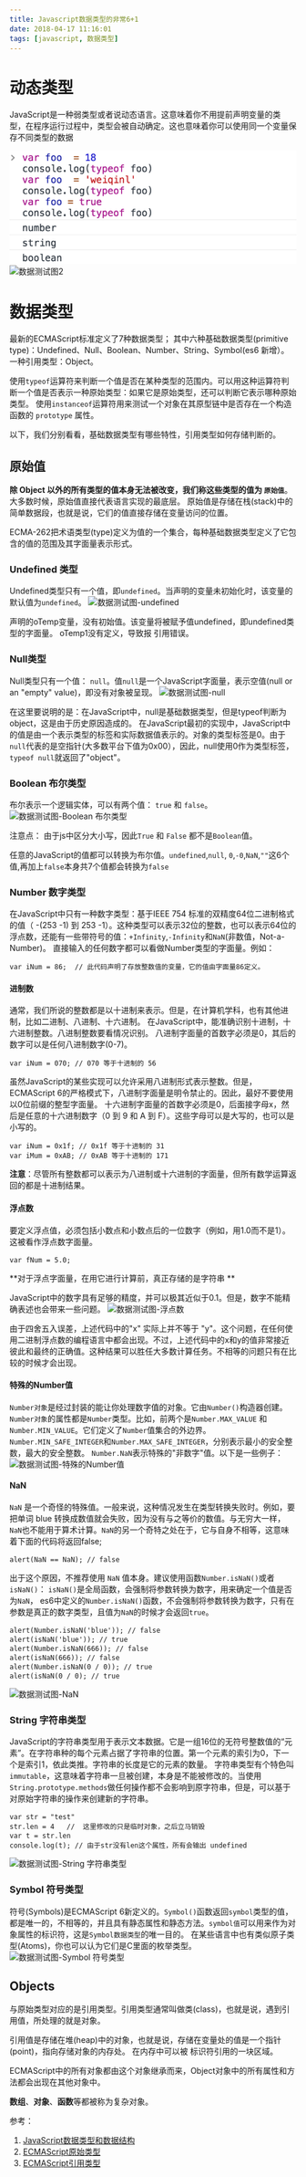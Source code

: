 ```yaml
---
title: Javascript数据类型的非常6+1
date: 2018-04-17 11:16:01
tags: [javascript, 数据类型]
---
```

# 动态类型
JavaScript是一种弱类型或者说动态语言。这意味着你不用提前声明变量的类型，在程序运行过程中，类型会被自动确定。这也意味着你可以使用同一个变量保存不同类型的数据

![数据测试图1](/images/43331776.png)
![数据测试图2](/43331776.png)

# 数据类型 
最新的ECMAScript标准定义了7种数据类型；
其中六种基础数据类型(primitive type)：Undefined、Null、Boolean、Number、String、Symbol(es6 新增）。
一种引用类型：Object。
<!-- more -->

使用`typeof`运算符来判断一个值是否在某种类型的范围内。可以用这种运算符判断一个值是否表示一种原始类型：如果它是原始类型，还可以判断它表示哪种原始类型。
使用`instanceof`运算符用来测试一个对象在其原型链中是否存在一个构造函数的 `prototype` 属性。

以下，我们分别看看，基础数据类型有哪些特性，引用类型如何存储判断的。

## 原始值
**除 Object 以外的所有类型的值本身无法被改变，我们称这些类型的值为 `原始值`**。
大多数时候，原始值直接代表语言实现的最底层。
原始值是存储在栈(stack)中的简单数据段，也就是说，它们的值直接存储在变量访问的位置。

ECMA-262把术语类型(type)定义为值的一个集合，每种基础数据类型定义了它包含的值的范围及其字面量表示形式。

### Undefined 类型
Undefined类型只有一个值，即`undefined`。当声明的变量未初始化时，该变量的默认值为`undefined`。
![数据测试图-undefined](33567909.png)

声明的oTemp变量，没有初始值。该变量将被赋予值undefined，即undefined类型的字面量。
oTemp1没有定义，导致报 引用错误。

### Null类型
Null类型只有一个值： `null`。值`null`是一个JavaScript字面量，表示空值(null or an "empty" value)，即没有对象被呈现。
![数据测试图-null](52190561.png)

在这里要说明的是：在JavaScript中，null是基础数据类型，但是typeof判断为object，这是由于历史原因造成的。
在JavaScript最初的实现中，JavaScript中的值是由一个表示类型的标签和实际数据值表示的。对象的类型标签是0。由于`null`代表的是空指针(大多数平台下值为0x00），因此，null使用0作为类型标签，`typeof null`就返回了"object"。
### Boolean 布尔类型
布尔表示一个逻辑实体，可以有两个值： `true` 和 `false`。
![数据测试图-Boolean 布尔类型](55328415.png)

注意点：
由于js中区分大小写，因此`True` 和 `False` 都不是`Boolean`值。

任意的JavaScript的值都可以转换为布尔值。`undefined`,`null`, `0`,`-0`,`NaN`,`""`这6个值,再加上`false`本身共7个值都会转换为`false`

### Number 数字类型
在JavaScript中只有一种数字类型：基于IEEE 754 标准的双精度64位二进制格式的值（ -(253 -1) 到  253 -1）。这种类型可以表示32位的整数，也可以表示64位的浮点数，还能有一些带符号的值：`+Infinity`,`-Infinity`和`NaN`(非数值，Not-a-Number)。
直接输入的任何数字都可以看做Number类型的字面量。例如：
```
var iNum = 86;  // 此代码声明了存放整数值的变量，它的值由字面量86定义。
```
#### 进制数
通常，我们所说的整数都是以十进制来表示。但是，在计算机学科，也有其他进制，比如二进制、八进制、十六进制。
在JavaScript中，能准确识别十进制，十六进制整数。八进制整数要看情况识别。
八进制字面量的首数字必须是0，其后的数字可以是任何八进制数字(0-7)。
```
var iNum = 070; // 070 等于十进制的 56
```
虽然JavaScript的某些实现可以允许采用八进制形式表示整数。但是，ECMAScript 6的严格模式下，八进制字面量是明令禁止的。因此，最好不要使用以0位前缀的整型字面量。
十六进制字面量的首数字必须是0，后面接字母x，然后是任意的十六进制数字（0 到 9 和 A 到 F）。这些字母可以是大写的，也可以是小写的。
```
var iNum = 0x1f; // 0x1f 等于十进制的 31
var iMum = 0xAB; // 0xAB 等于十进制的 171
```
**注意**：尽管所有整数都可以表示为八进制或十六进制的字面量，但所有数学运算返回的都是十进制结果。

#### 浮点数
要定义浮点值，必须包括小数点和小数点后的一位数字（例如，用1.0而不是1）。这被看作浮点数字面量。
```
var fNum = 5.0;
```
**对于浮点字面量，在用它进行计算前，真正存储的是字符串 **

JavaScript中的数字具有足够的精度，并可以极其近似于0.1。但是，数字不能精确表述也会带来一些问题。
![数据测试图-浮点数](41773983.png)


由于四舍五入误差，上述代码中的"x" 实际上并不等于 "y"。这个问题，在任何使用二进制浮点数的编程语言中都会出现。不过，上述代码中的x和y的值非常接近彼此和最终的正确值。这种结果可以胜任大多数计算任务。不相等的问题只有在比较的时候才会出现。

#### 特殊的Number值 
`Number对象`是经过封装的能让你处理数字值的对象。它由`Number()`构造器创建。`Number对象`的属性都是`Number`类型。比如，前两个是`Number.MAX_VALUE` 和 `Number.MIN_VALUE`。它们定义了`Number`值集合的外边界。`Number.MIN_SAFE_INTEGER`和`Number.MAX_SAFE_INTEGER`，分别表示最小的安全整数，最大的安全整数。
`Number.NaN`表示特殊的"非数字"值。以下是一些例子：
![数据测试图-特殊的Number值](49428673.png)

#### NaN
`NaN` 是一个奇怪的特殊值。一般来说，这种情况发生在类型转换失败时。例如，要把单词 blue 转换成数值就会失败，因为没有与之等价的数值。与无穷大一样，`NaN`也不能用于算术计算。`NaN`的另一个奇特之处在于，它与自身不相等，这意味着下面的代码将返回false;
```
alert(NaN == NaN); // false
```
出于这个原因，不推荐使用  `NaN` 值本身。建议使用函数`Number.isNaN()`或者 `isNaN()`：
`isNaN()`是全局函数，会强制将参数转换为数字，用来确定一个值是否为`NaN`，
es6中定义的`Number.isNaN()`函数，不会强制将参数转换为数字，只有在参数是真正的数字类型，且值为`NaN`的时候才会返回`true`。
```
alert(Number.isNaN('blue')); // false
alert(isNaN('blue')); // true
alert(Number.isNaN(666)); // false
alert(isNaN(666)); // false
alert(Number.isNaN(0 / 0)); // true
alert(isNaN(0 / 0); // true
```
![数据测试图-NaN](58823483.png)


### String 字符串类型
JavaScript的字符串类型用于表示文本数据。它是一组16位的无符号整数值的“元素”。在字符串种的每个元素占据了字符串的位置。第一个元素的索引为0，下一个是索引1，依此类推。字符串的长度是它的元素的数量。
字符串类型有个特色叫`immutable`，这意味着字符串一旦被创建，本身是不能被修改的。当使用`String.prototype.methods`做任何操作都不会影响到原字符串，但是，可以基于对原始字符串的操作来创建新的字符串。
```
var str = "test"
str.len = 4   //  这里修改的只是临时对象，之后立马销毁
var t = str.len
console.log(t); // 由于str没有len这个属性，所有会输出 undefined
```
![数据测试图-String 字符串类型](36709921.png)


### Symbol 符号类型
符号(Symbols)是ECMAScript 6新定义的。`Symbol()`函数返回`symbol`类型的值，都是唯一的，不相等的，并且具有静态属性和静态方法。`symbol值`可以用来作为对象属性的标识符，这是`Symbol数据类型`的唯一目的。
在某些语言中也有类似原子类型(Atoms)，你也可以认为它们是C里面的枚举类型。
![数据测试图-Symbol 符号类型](48199609.png)


## Objects
与原始类型对应的是引用类型。引用类型通常叫做类(class)，也就是说，遇到引用值，所处理的就是对象。

引用值是存储在堆(heap)中的对象，也就是说，存储在变量处的值是一个指针(point)，指向存储对象的内存处。
在内存中可以被 标识符引用的一块区域。

ECMAScript中的所有对象都由这个对象继承而来，Object对象中的所有属性和方法都会出现在其他对象中。

**数组**、**对象**、**函数**等都被称为复杂对象。

参考： 

1. [JavaScript数据类型和数据结构](https://developer.mozilla.org/en-US/docs/Web/JavaScript/Data_structures)
2. [ECMAScript原始类型](http://www.w3school.com.cn/js/pro_js_primitivetypes.asp)
3. [ECMAScript引用类型](http://www.w3school.com.cn/js/pro_js_referencetypes.asp)



